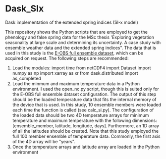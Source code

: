 # Dask_SIx
Dask implementation of the extended spring indices (SI-x model)

This repository shows the Python scripts that are employed to get the phenology and false spring data for the MSc thesis 'Exploring vegetation seasonality at large scale and determining its uncertainty. A case study with ensemble weather data and the extended spring indices". The data that is used in this study is the [E-OBS full ensemble dataset](https://www.ecad.eu/download/ensembles/download.php), which can be acquired on request. The following steps are recommended:
1. Load the modules:
import time
from netCDF4 import Dataset
import numpy as np
import xarray as xr
from dask.distributed import as_completed
2. Load the minmum and maximum temperature data in a Python environment. I used the open_nc.py script, though this is suited only for the E-OBS full ensemble dataset configuration. The output of this step should be the loaded temperature data that fits the internal memory of the device that is used. In this study, 10 ensemble members were loaded each time the function is called (see calc_si.py). The configuration of the loaded data should be two 4D temperature arrays for minimum temperature and maximum temperature with the following dimensions: [ensemble_member, latitude, longitude, days]. Furthermore, an 1D array of all the latitudes should be created. Note that this study employed the full 100 member ensemble of temperature data. Commonly, the first axis of the 4D array will be "years". 
3. Once the temperature arrays and latitude array are loaded in the Python environment
